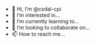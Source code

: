 - 👋 Hi, I’m @csdal-cpi
- 👀 I’m interested in...
- 🌱 I’m currently learning to...
- 💞️ I’m looking to collaborate on...
- 📫 How to reach me...

<!---
csdal-cpi/csdal-cpi is a ✨ special ✨ repository because its `README.md` (this file) appears on your GitHub profile.
You can click the Preview link to take a look at your changes.
--->

